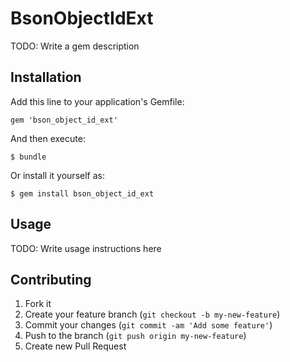 # BsonObjectIdExt

TODO: Write a gem description

## Installation

Add this line to your application's Gemfile:

    gem 'bson_object_id_ext'

And then execute:

    $ bundle

Or install it yourself as:

    $ gem install bson_object_id_ext

## Usage

TODO: Write usage instructions here

## Contributing

1. Fork it
2. Create your feature branch (`git checkout -b my-new-feature`)
3. Commit your changes (`git commit -am 'Add some feature'`)
4. Push to the branch (`git push origin my-new-feature`)
5. Create new Pull Request
